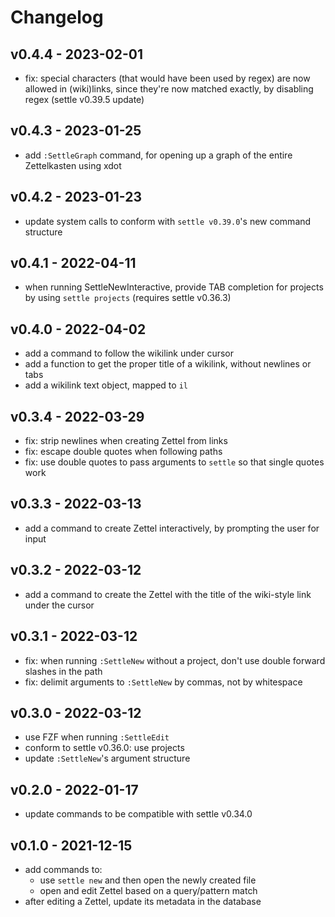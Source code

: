 # Changelog

## v0.4.4 - 2023-02-01

- fix: special characters (that would have been used by regex) are now allowed
    in (wiki)links, since they're now matched exactly, by disabling regex
    (settle v0.39.5 update)

## v0.4.3 - 2023-01-25

- add `:SettleGraph` command, for opening up a graph of the entire Zettelkasten
    using xdot

## v0.4.2 - 2023-01-23

- update system calls to conform with `settle v0.39.0`'s new command structure

## v0.4.1 - 2022-04-11

- when running SettleNewInteractive, provide TAB completion for projects by
    using `settle projects` (requires settle v0.36.3)

## v0.4.0 - 2022-04-02

- add a command to follow the wikilink under cursor
- add a function to get the proper title of a wikilink, without newlines or tabs
- add a wikilink text object, mapped to `il`

## v0.3.4 - 2022-03-29

- fix: strip newlines when creating Zettel from links
- fix: escape double quotes when following paths
- fix: use double quotes to pass arguments to `settle` so that single quotes
    work

## v0.3.3 - 2022-03-13

- add a command to create Zettel interactively, by prompting the user for input

## v0.3.2 - 2022-03-12

- add a command to create the Zettel with the title of the wiki-style link under
    the cursor

## v0.3.1 - 2022-03-12

- fix: when running `:SettleNew` without a project, don't use double forward
    slashes in the path
- fix: delimit arguments to `:SettleNew` by commas, not by whitespace

## v0.3.0 - 2022-03-12

- use FZF when running `:SettleEdit`
- conform to settle v0.36.0: use projects
- update `:SettleNew`'s argument structure

## v0.2.0 - 2022-01-17

- update commands to be compatible with settle v0.34.0

## v0.1.0 - 2021-12-15

- add commands to:
    - use `settle new` and then open the newly created file
    - open and edit Zettel based on a query/pattern match
- after editing a Zettel, update its metadata in the database
